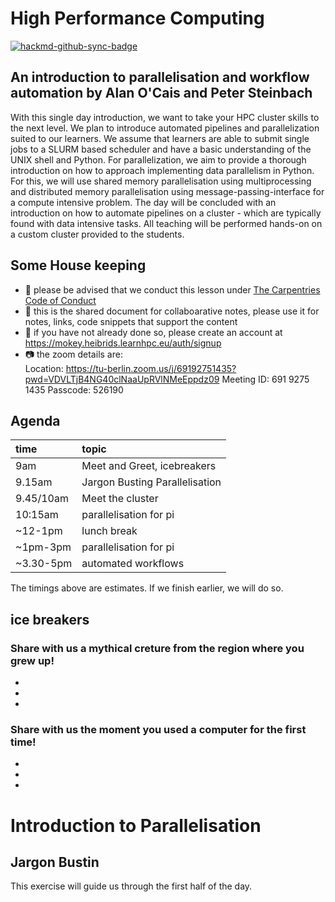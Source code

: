 # High Performance Computing 

[![hackmd-github-sync-badge](https://hackmd.io/SzLd0RM_T06bCwP4XsdW1g/badge)](https://hackmd.io/SzLd0RM_T06bCwP4XsdW1g)

## An introduction to parallelisation and workflow automation by Alan O'Cais and Peter Steinbach

With this single day introduction, we want to take your HPC cluster skills to the next level. We plan to introduce automated pipelines and parallelization suited to our learners. We assume that learners are able to submit single jobs to a SLURM based scheduler and have a basic understanding of the UNIX shell and Python. For parallelization, we aim to provide a thorough introduction on how to approach implementing data parallelism in Python. For this, we will use shared memory parallelisation using multiprocessing and distributed memory parallelisation using message-passing-interface for a compute intensive problem. The day will be concluded with an introduction on how to automate pipelines on a cluster - which are typically found with data intensive tasks. All teaching will be performed hands-on on a custom cluster provided to the students.

## Some House keeping

- :handshake: please be advised that we conduct this lesson under [The Carpentries Code of Conduct](https://docs.carpentries.org/topic_folders/policies/code-of-conduct.html)
- :pencil: this is the shared document for collaboarative notes, please use it for notes, links, code snippets that support the content
- :key: if you have not already done so, please create an account at https://mokey.heibrids.learnhpc.eu/auth/signup
- :camera: the zoom details are:   
Location: https://tu-berlin.zoom.us/j/69192751435?pwd=VDVLTjB4NG40clNaaUpRVlNMeEppdz09
Meeting ID: 691 9275 1435
Passcode: 526190

## Agenda

| time      | topic                          |
|:--------- |:------------------------------ |
| 9am       | Meet and Greet, icebreakers    |
| 9.15am    | Jargon Busting Parallelisation |
| 9.45/10am | Meet the cluster               |
| 10:15am   | parallelisation for pi         |
| ~12-1pm   | lunch break                    |
| ~1pm-3pm  | parallelisation for pi         |
| ~3.30-5pm | automated workflows            |

The timings above are estimates. If we finish earlier, we will do so. 

## ice breakers

### Share with us a mythical creture from the region where you grew up!

-
-
-

### Share with us the moment you used a computer for the first time!

-
-
-

# Introduction to Parallelisation

## Jargon Bustin

This exercise will guide us through the first half of the day.
